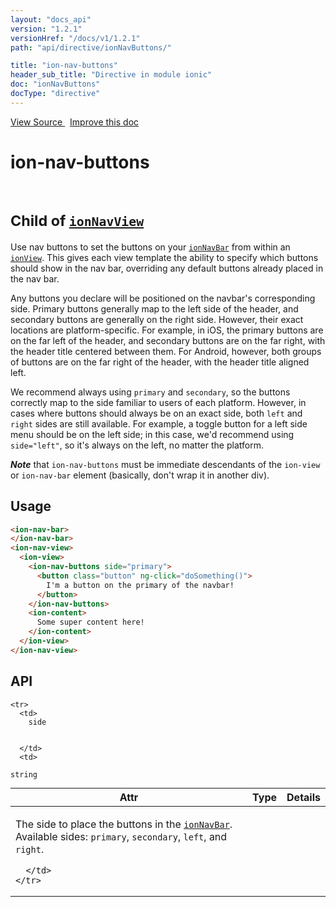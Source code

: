 ```yaml
---
layout: "docs_api"
version: "1.2.1"
versionHref: "/docs/v1/1.2.1"
path: "api/directive/ionNavButtons/"

title: "ion-nav-buttons"
header_sub_title: "Directive in module ionic"
doc: "ionNavButtons"
docType: "directive"
---
```


<div class="improve-docs">
<a href='https://github.com/driftyco/ionic-v1/blob/master/js/angular/directive/navButtons.js#L1'>
View Source
</a>
&nbsp;
<a href='http://github.com/driftyco/ionic/edit/1.x/js/angular/directive/navButtons.js#L1'>
Improve this doc
</a>
</div>




<h1 class="api-title">

ion-nav-buttons


<br />
<small>
Child of <a href="/docs/v1/api/directive/ionNavView/"><code>ionNavView</code></a>
</small>


</h1>





Use nav buttons to set the buttons on your <a href="/docs/v1/api/directive/ionNavBar/"><code>ionNavBar</code></a>
from within an <a href="/docs/v1/api/directive/ionView/"><code>ionView</code></a>. This gives each
view template the ability to specify which buttons should show in the nav bar,
overriding any default buttons already placed in the nav bar.

Any buttons you declare will be positioned on the navbar's corresponding side. Primary
buttons generally map to the left side of the header, and secondary buttons are
generally on the right side. However, their exact locations are platform-specific.
For example, in iOS, the primary buttons are on the far left of the header, and
secondary buttons are on the far right, with the header title centered between them.
For Android, however, both groups of buttons are on the far right of the header,
with the header title aligned left.

We recommend always using `primary` and `secondary`, so the buttons correctly map
to the side familiar to users of each platform. However, in cases where buttons should
always be on an exact side, both `left` and `right` sides are still available. For
example, a toggle button for a left side menu should be on the left side; in this case,
we'd recommend using `side="left"`, so it's always on the left, no matter the platform.

***Note*** that `ion-nav-buttons` must be immediate descendants of the `ion-view` or
`ion-nav-bar` element (basically, don't wrap it in another div).









<h2 id="usage">Usage</h2>

```html
<ion-nav-bar>
</ion-nav-bar>
<ion-nav-view>
  <ion-view>
    <ion-nav-buttons side="primary">
      <button class="button" ng-click="doSomething()">
        I'm a button on the primary of the navbar!
      </button>
    </ion-nav-buttons>
    <ion-content>
      Some super content here!
    </ion-content>
  </ion-view>
</ion-nav-view>
```


<h2 id="api" style="clear:both;">API</h2>

<table class="table" style="margin:0;">
  <thead>
    <tr>
      <th>Attr</th>
      <th>Type</th>
      <th>Details</th>
    </tr>
  </thead>
  <tbody>
    
    <tr>
      <td>
        side
        
        
      </td>
      <td>
        
  <code>string</code>
      </td>
      <td>
        <p>The side to place the buttons in the
<a href="/docs/v1/api/directive/ionNavBar/"><code>ionNavBar</code></a>. Available sides: <code>primary</code>, <code>secondary</code>, <code>left</code>, and <code>right</code>.</p>

        
      </td>
    </tr>
    
  </tbody>
</table>










